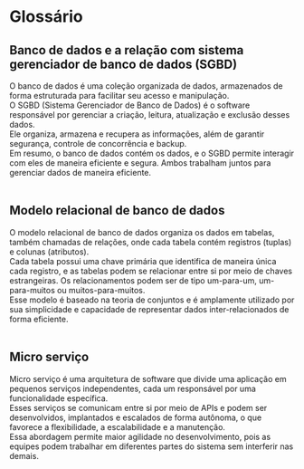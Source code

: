 # Glossário<br>

## Banco de dados e a relação com sistema gerenciador de banco de dados (SGBD)<br>
O banco de dados é uma coleção organizada de dados, armazenados de forma estruturada para facilitar seu acesso e manipulação.<br>
O SGBD (Sistema Gerenciador de Banco de Dados) é o software responsável por gerenciar a criação, leitura, atualização e exclusão desses dados.<br>
Ele organiza, armazena e recupera as informações, além de garantir segurança, controle de concorrência e backup.<br>
Em resumo, o banco de dados contém os dados, e o SGBD permite interagir com eles de maneira eficiente e segura. Ambos trabalham juntos para gerenciar dados de maneira eficiente.<br>
<br>

## Modelo relacional de banco de dados<br>
O modelo relacional de banco de dados organiza os dados em tabelas, também chamadas de relações, onde cada tabela contém registros (tuplas) e colunas (atributos).<br>
Cada tabela possui uma chave primária que identifica de maneira única cada registro, e as tabelas podem se relacionar entre si por meio de chaves estrangeiras. Os relacionamentos podem ser de tipo um-para-um, um-para-muitos ou muitos-para-muitos.<br>
Esse modelo é baseado na teoria de conjuntos e é amplamente utilizado por sua simplicidade e capacidade de representar dados inter-relacionados de forma eficiente.<br>
<br>

## Micro serviço<br>
Micro serviço é uma arquitetura de software que divide uma aplicação em pequenos serviços independentes, cada um responsável por uma funcionalidade específica.<br>
Esses serviços se comunicam entre si por meio de APIs e podem ser desenvolvidos, implantados e escalados de forma autônoma, o que favorece a flexibilidade, a escalabilidade e a manutenção.<br>
Essa abordagem permite maior agilidade no desenvolvimento, pois as equipes podem trabalhar em diferentes partes do sistema sem interferir nas demais.<br>
<br>
